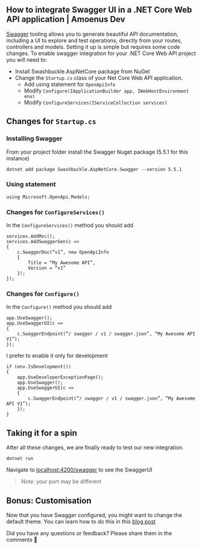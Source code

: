 ## How to integrate Swagger UI in a .NET Core Web API application | Amoenus Dev

[Swagger](https://swagger.io/) tooling allows you to generate beautiful API documentation, including a UI to explore and test operations, directly from your routes, controllers and models.
Setting it up is simple but requires some code changes.
To enable swagger integration for your .NET Core Web API project you will need to:
- Install Swashbuckle.AspNetCore package from NuGet
- Change the `Startup.cs` class of your Net Core Web API application.
   - Add using statement for `OpenApiInfo` 
   - Modify `Configure(IApplicationBuilder app, IWebHostEnvironment env)`
   - Modify `ConfigureServices(IServiceCollection services)`

## Changes for `Startup.cs`
### Installing Swagger
From your project folder install the Swagger Nuget package (5.5.1 for this instance)
```Terminal
dotnet add package Swashbuckle.AspNetCore.Swagger --version 5.5.1
```
### Using statement
```CSharp
using Microsoft.OpenApi.Models;
```
### Changes for `ConfigureServices()`
In the `ConfigureServices()` method you should add
```CSharp
services.AddMvc();
services.AddSwaggerGen(c =>
{
    c.SwaggerDoc(“v1”, new OpenApiInfo
    {
        Title = “My Awesome API”,
        Version = “v1”
    });
});
```
### Changes for `Configure()`
In the `Configure()` method you should add
```CSharp
app.UseSwagger();
app.UseSwaggerUI(c =>
{
    c.SwaggerEndpoint(“/ swagger / v1 / swagger.json”, “My Awesome API V1”);
});
```
I prefer to enable it only for development
```CSharp
if (env.IsDevelopment())
{
    app.UseDeveloperExceptionPage();
    app.UseSwagger();
    app.UseSwaggerUI(c =>
    {
        c.SwaggerEndpoint(“/ swagger / v1 / swagger.json”, “My Awesome API V1”);
    });
}
```
## Taking it for a spin
After all these changes, we are finally ready to test our new integration.
```Terminal
dotnet run
```
Navigate to [localhost:4200/swagger](localhost:4200/swagger) to see the SwaggerUI 
> Note: your port may be different

## Bonus: Customisation
Now that you have Swagger configured, you might want to change the default theme.
You can learn how to do this in this  [blog post](https://amoenus.dev/swagger-dark-theme) 

Did you have any questions or feedback? Please share them in the comments 🤗
